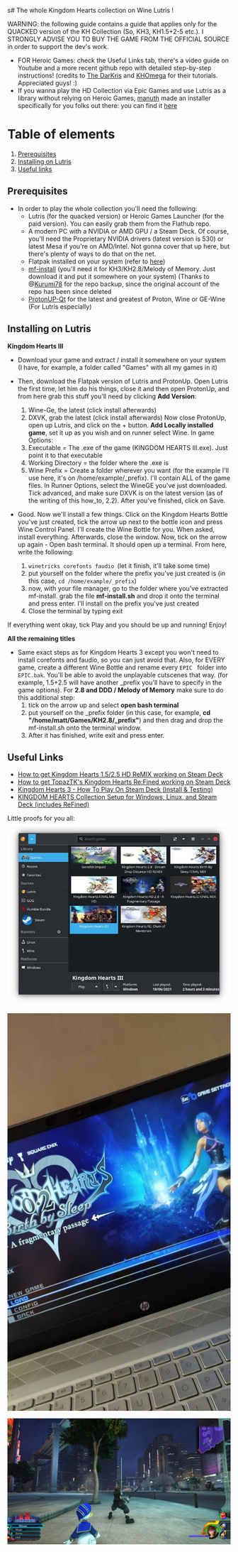 s# The whole Kingdom Hearts collection on Wine Lutris !

WARNING: the following guide contains a guide that applies only for the QUACKED version of the KH Collection (So, KH3, KH1.5+2-5 etc.). I STRONGLY ADVISE YOU TO BUY THE GAME FROM THE OFFICIAL SOURCE in order to support the dev's work.
- FOR Heroic Games: check the Useful Links tab, there's a video guide on Youtube and a more recent github repo with detailed step-by-step instructions! (credits to [The DarKris](https://www.youtube.com/@TheDarKris) and [KHOmega](https://www.youtube.com/@KHOmega) for their tutorials. Appreciated guys! :)
- If you wanna play the HD Collection via Epic Games and use Lutris as a library without relying on Heroic Games, [manuth](https://github.com/manuth) made an installer specifically for you folks out there: you can find it [here](https://lutris.net/games/kingdom-hearts-hd-15-25-remix/)

# Table of elements

1. [Prerequisites](#prerequisites)
2. [Installing on Lutris](#installing-on-lutris)
3. [Useful links](#useful-links)


## Prerequisites

- In order to play the whole collection you'll need the following:
	- Lutris (for the quacked version) or Heroic Games Launcher (for the paid version). You can easily grab them from the Flathub repo.
	- A modern PC with a NVIDIA or AMD GPU / a Steam Deck. Of course, you'll need the Proprietary NVIDIA drivers (latest version is 530) or latest Mesa if you're on AMD/Intel. Not gonna cover that up here, but there's plenty of ways to do that on the net.
	- Flatpak installed on your system (refer to [here](https://flatpak.org/setup/))
	- [mf-install]([https://github.com/z0z0z/mf-install](https://github.com/Kurumi78/mf-install)) (you'll need it for KH3/KH2.8/Melody of Memory. Just download it and put it somewhere on your system) (Thanks to @[Kurumi78](https://github.com/Kurumi78) for the repo backup, since the original account of the repo has been since deleted
	- [ProtonUP-Qt](https://davidotek.github.io/protonup-qt/) for the latest and greatest of Proton, Wine or GE-Wine (For Lutris especially)


## Installing on Lutris

**Kingdom Hearts III**
- Download your game and extract / install it somewhere on your system (I have, for example, a folder called "Games" with all my games in it)
- Then, download the Flatpak version of Lutris and ProtonUp. Open Lutris the first time, let him do his things, close it and then open ProtonUp, and from here grab this stuff you'll need by clicking **Add Version**:
	1. Wine-Ge, the latest (click install afterwards)
	2. DXVK, grab the latest (click install afterwards)
Now close ProtonUp, open up Lutris, and click on the + button. **Add Locally installed game**, set it up as you wish and on runner select Wine. 
In game Options:
	1. Executable = The .exe of the game (KINGDOM HEARTS III.exe). Just point it to that executable
	2. Working Directory = the folder where the .exe is
	3. Wine Prefix = Create a folder wherever you want (for the example I'll use here, it's on /home/example/_prefix). I'll contain ALL of the game files.
In Runner Options, select the WineGE you've just downloaded. Tick advanced, and make sure DXVK is on the latest version (as of the writing of this how_to, 2.2).
After you've finished, click on Save.

- Good. Now we'll install a few things. Click on the Kingdom Hearts Bottle you've just created, tick the arrow up next to the bottle icon and press Wine Control Panel. I'll create the Wine Bottle for you. When asked, install everything. Afterwards, close the window. Now, tick on the arrow up again - Open bash terminal.
It should open up a terminal. From here, write the following:
	1. ```winetricks corefonts faudio ```(let it finish, it'll take some time)
	2. put yourself on the folder where the prefix you've just created is (in this case, ``` cd /home/example/_prefix ```)
	3. now, with your file manager, go to the folder where you've extracted mf-install. grab the file **mf-install.sh** and drop it onto the terminal and press enter. I'll install on the prefix you've just created
	4. Close the terminal by typing exit

If everything went okay, tick Play and you should be up and running! Enjoy!

**All the remaining titles**
- Same exact steps as for Kingdom Hearts 3 except you won't need to install corefonts and faudio, so you can just avoid that. Also, for EVERY game, create a different Wine Bottle and rename every ```EPIC ``` folder into ```EPIC.bak```. You'll be able to avoid the unplayable cutscenes that way. (for example, 1.5+2.5 will have another _prefix you'll have to specify in the game options). For **2.8 and DDD / Melody of Memory** make sure to do this additional step:
    1. tick on the arrow up and select **open bash terminal**
    2. put yourself on the _prefix folder (in this case, for example, **cd "/home/matt/Games/KH2.8/_prefix"**) and then drag and drop the mf-install.sh onto the terminal window.
    3. After it has finished, write exit and press enter.
 
 ## Useful Links
 - [How to get Kingdom Hearts 1.5/2.5 HD ReMIX working on Steam Deck](https://www.youtube.com/watch?v=KH7ogB9mhuE&t=616s)
 - [How to get TopazTK's Kingdom Hearts Re:Fined working on Steam Deck](https://www.youtube.com/watch?v=i6MKeoRYVhc)
 - [Kingdom Hearts 3 - How To Play On Steam Deck (Install & Testing)](https://www.youtube.com/watch?v=J6msJ_SbLcw)
 - [KINGDOM HEARTS Collection Setup for Windows, Linux, and Steam Deck (includes ReFined)](https://github.com/KHOmega/KH-PC-and-Linux-Setup)


 Little proofs for you all:
![](https://github.com/FlaareZero/Kingdom_Hearts_Collection_Linux/blob/main/photo_2021-06-22_17-51-08.jpg)

![](https://github.com/FlaareZero/Kingdom_Hearts_Collection_Linux/blob/main/photo_2021-06-20_18-24-26.jpg)

![](https://github.com/FlaareZero/Kingdom_Hearts_Collection_Linux/blob/main/photo-2021-06-04-14-42-56.jpg)
